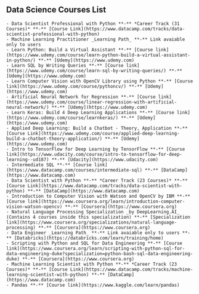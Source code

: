 ## Data Science Courses List

    - Data Scientist Professional with Python **-** *Career Track (31 Courses)* **-** [Course Link](https://www.datacamp.com/tracks/data-scientist-professional-with-python)
    - Machine Learning Practitioner _Learning Path_ **-** Link avaiable only to users
    - Learn Python: Build a Virtual Assistant **-** [Course link](https://www.udemy.com/course/learn-python-build-a-virtual-assistant-in-python/) **-** [Udemy](https://www.udemy.com)
    - Learn SQL by Writing Queries **-** [Course link](https://www.udemy.com/course/learn-sql-by-writing-queries/) **-** [Udemy](https://www.udemy.com)
    - Learn Computer Vision with OpenCV Library using Python **-** [Course link](https://www.udemy.com/course/pythoncv/) **-** [Udemy](https://www.udemy.com)
    - Artificial Neural Network for Regression **-** [Course link](https://www.udemy.com/course/linear-regression-with-artificial-neural-network/) **-** [Udemy](https://www.udemy.com)
    - Learn Keras: Build 4 Deep Learning Applications **-** [Course link](https://www.udemy.com/course/learnkeras/) **-** [Udemy](https://www.udemy.com)
    - Applied Deep Learning: Build a Chatbot - Theory, Application **-** [Course Link](https://www.udemy.com/course/applied-deep-learning-build-a-chatbot-theory-application/) **-** [Udemy](https://www.udemy.com)
    - Intro to TensorFlow for Deep Learning by TensorFlow **-** [Course link](https://www.udacity.com/course/intro-to-tensorflow-for-deep-learning--ud187) **-** [Udacity](https://www.udacity.com)
    - Intermediate SQL **-** [Course link](https://www.datacamp.com/courses/intermediate-sql) **-** [DataCamp](https://www.datacamp.com)
    - Data Scientist with Python **-** *Career Track (23 Courses)* **-** [Course Link](https://www.datacamp.com/tracks/data-scientist-with-python) **-** [DataCamp](https://www.datacamp.com)
    - Introduction to Computer Vision with Watson and OpenCV by IBM **-** [Course link](https://www.coursera.org/learn/introduction-computer-vision-watson-opencv) **-** [Coursera](https://www.coursera.org)
    - Natural Language Processing Specialization _by DeepLearning.AI_ (Contains 4 courses inside this specialization) **-** [Specialization link](https://www.coursera.org/specializations/natural-language-processing) **-** [Coursera](https://www.coursera.org)
    - Data Engineer _Learning Path_ **-** Link avaiable only to users **-** [Databricks](https://databricks.com/learn/training/home)
    - Scripting with Python and SQL for Data Engineering **-** [Course link](https://www.coursera.org/learn/scripting-with-python-sql-for-data-engineering-duke?specialization=python-bash-sql-data-engineering-duke) **-** [Coursera](https://www.coursera.org)
    - Machine Learning Scientist with Python **-** *Career Track (23 Courses)* **-** [Course Link](https://www.datacamp.com/tracks/machine-learning-scientist-with-python) **-** [DataCamp](https://www.datacamp.com)
    - Pandas **-** [Course link](https://www.kaggle.com/learn/pandas)
